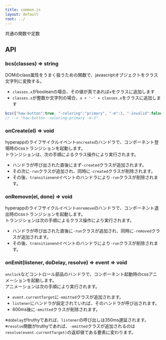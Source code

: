 ```yaml
---
title: common.js
layout: default
root: ../
---
```


共通の関数や定数


API
--------

### bcs(classes) => string

DOMのclass属性をうまく扱うための関数で、javascriptオブジェクトをクラス文字列に変換する。<br />
- `classes.x`がbooleanの場合、その値が真であれば`x`をクラスに追加します
- `classes.x`が整数か文字列の場合、`x + '-' + classes.x`をクラスに追加します

```javascript
bcs({"haw-button":true, "-coloring":"primary", "-m":3, "-invalid":false})
// --> "haw-button -coloring-primary -m-3"
```

### onCreate(el) => void

hyperappのライフサイクルイベント`oncreate`のハンドラで、コンポーネント登場時のcssトランジションを起動します。<br />
トランジションは、次の手順によるクラス操作により実行されます。
- ハンドラが呼び出された直後にまず`-created`クラスが追加されます。
- その次に`-run`クラスが追加され、同時に`-created`クラスが削除されます。
- その後、`transitionend`イベントのハンドラにより`-run`クラスが削除されます。

### onRemove(el, done) => void

hyperappのライフサイクルイベント`onremove`のハンドラで、コンポーネント退出時のcssトランジションを起動します。<br />
トランジションは次の手順によるクラス操作により実行されます。
- ハンドラが呼び出された直後に`-run`クラスが追加され、同時に`-removed`クラスが追加されます。
- その後、`transitionend`イベントのハンドラにより`-run`クラスが削除されます。

### onEmit(listener, doDelay, resolve) => event => void

`onclick`などコントロール部品のハンドラで、コンポーネント起動時のcssアニメーションを起動します。<br />
アニメーションは次の手順により実行されます。
- `event.currentTarget`に`-emitted`クラスが追加されます。
- `listener`にハンドラが設定されていれば、そのハンドラが呼び出されます。
- 600ms後に`-emitted`クラスが削除されます。

※`doDelay`がtruthyであれば、`listener`の呼び出しは350ms遅延されます。<br />
※`resolve`関数がtruthyであれば、`-emitted`クラスが追加されるのは`resolve(event.currentTarget)`の返却値である要素に変わります。

